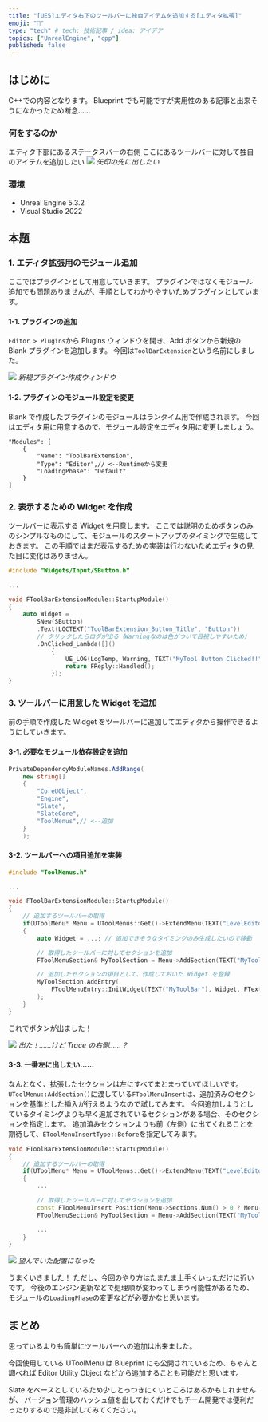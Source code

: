 ```yaml
---
title: "[UE5]エディタ右下のツールバーに独自アイテムを追加する[エディタ拡張]"
emoji: "👻"
type: "tech" # tech: 技術記事 / idea: アイデア
topics: ["UnrealEngine", "cpp"]
published: false
---
```


## はじめに

C++での内容となります。
Blueprint でも可能ですが実用性のある記事と出来そうになかったため断念……

### 何をするのか

エディタ下部にあるステータスバーの右側
ここにあるツールバーに対して独自のアイテムを追加したい
![](/images/ue-toolbar-extension/editor-before.png)
_矢印の先に出したい_

### 環境

- Unreal Engine 5.3.2
- Visual Studio 2022

## 本題

### 1. エディタ拡張用のモジュール追加

ここではプラグインとして用意していきます。
プラグインではなくモジュール追加でも問題ありませんが、手順としてわかりやすいためプラグインとしています。

#### 1-1. プラグインの追加

`Editor > Plugins`から Plugins ウィンドウを開き、Add ボタンから新規の Blank プラグインを追加します。
今回は`ToolBarExtension`という名前にしました。

![](/images/ue-toolbar-extension/new-plugin.png)
_新規プラグイン作成ウィンドウ_

#### 1-2. プラグインのモジュール設定を変更

Blank で作成したプラグインのモジュールはランタイム用で作成されます。
今回はエディタ用に用意するので、モジュール設定をエディタ用に変更しましょう。

```cpp:ToolBarExtension.uplugin
"Modules": [
    {
        "Name": "ToolBarExtension",
        "Type": "Editor",// <--Runtimeから変更
        "LoadingPhase": "Default"
    }
]
```

### 2. 表示するための Widget を作成

ツールバーに表示する Widget を用意します。
ここでは説明のためボタンのみのシンプルなものにして、モジュールのスタートアップのタイミングで生成しておきます。
この手順ではまだ表示するための実装は行わないためエディタの見た目に変化はありません。

```cpp:ToolBarExtension.cpp
#include "Widgets/Input/SButton.h"

...

void FToolBarExtensionModule::StartupModule()
{
    auto Widget =
        SNew(SButton)
        .Text(LOCTEXT("ToolBarExtension_Button_Title", "Button"))
        // クリックしたらログが出る（Warningなのは色がついて目視しやすいため）
        .OnClicked_Lambda([]()
            {
                UE_LOG(LogTemp, Warning, TEXT("MyTool Button Clicked!!"));
                return FReply::Handled();
            });
}
```

### 3. ツールバーに用意した Widget を追加

前の手順で作成した Widget をツールバーに追加してエディタから操作できるようにしていきます。

#### 3-1. 必要なモジュール依存設定を追加

```cs:ToolBarExtension.Build.cs
PrivateDependencyModuleNames.AddRange(
    new string[]
    {
        "CoreUObject",
        "Engine",
        "Slate",
        "SlateCore",
        "ToolMenus",// <--追加
    }
    );
```

#### 3-2. ツールバーへの項目追加を実装

```cpp:ToolBarExtension.cpp
#include "ToolMenus.h"

...

void FToolBarExtensionModule::StartupModule()
{
    // 追加するツールバーの取得
    if(UToolMenu* Menu = UToolMenus::Get()->ExtendMenu(TEXT("LevelEditor.StatusBar.ToolBar")))
    {
        auto Widget = ...; // 追加できそうなタイミングのみ生成したいので移動

        // 取得したツールバーに対してセクションを追加
        FToolMenuSection& MyToolSection = Menu->AddSection(TEXT("MyTool"), FText::GetEmpty(), FToolMenuInsert(NAME_None, EToolMenuInsertType::First));

        // 追加したセクションの項目として、作成しておいた Widget を登録
        MyToolSection.AddEntry(
            FToolMenuEntry::InitWidget(TEXT("MyToolBar"), Widget, FText::GetEmpty(), true, false)
        );
    }
}
```

これでボタンが出ました！

![](/images/ue-toolbar-extension/editor-after.png)
_出た！……けど Trace の右側……？_

#### 3-3. 一番左に出したい……

なんとなく、拡張したセクションは左にすべてまとまっていてほしいです。
`UToolMenu::AddSection()`に渡している`FToolMenuInsert`は、追加済みのセクションを基準とした挿入が行えるようなので試してみます。
今回追加しようとしているタイミングよりも早く追加されているセクションがある場合、そのセクションを指定します。
追加済みセクションよりも前（左側）に出てくれることを期待して、`EToolMenuInsertType::Before`を指定してみます。

```cpp:ToolBarExtension.cpp
void FToolBarExtensionModule::StartupModule()
{
    // 追加するツールバーの取得
    if(UToolMenu* Menu = UToolMenus::Get()->ExtendMenu(TEXT("LevelEditor.StatusBar.ToolBar")))
    {
        ...

        // 取得したツールバーに対してセクションを追加
        const FToolMenuInsert Position(Menu->Sections.Num() > 0 ? Menu->Sections[0].Name : NAME_None, EToolMenuInsertType::Before);// <-- 追加
        FToolMenuSection& MyToolSection = Menu->AddSection(TEXT("MyTool"), FText::GetEmpty(), Position);

        ...
    }
}
```

![](/images/ue-toolbar-extension/editor-final.png)
_望んでいた配置になった_

うまくいきました！
ただし、今回のやり方はたまたま上手くいっただけに近いです。
今後のエンジン更新などで処理順が変わってしまう可能性があるため、モジュールの`LoadingPhase`の変更などが必要かなと思います。

## まとめ

思っているよりも簡単にツールバーへの追加は出来ました。

今回使用している UToolMenu は Blueprint にも公開されているため、ちゃんと調べれば Editor Utility Object などから追加することも可能だと思います。

Slate をベースとしているため少しとっつきにくいところはあるかもしれませんが、
バージョン管理のハッシュ値を出しておくだけでもチーム開発では便利だったりするので是非試してみてください。
